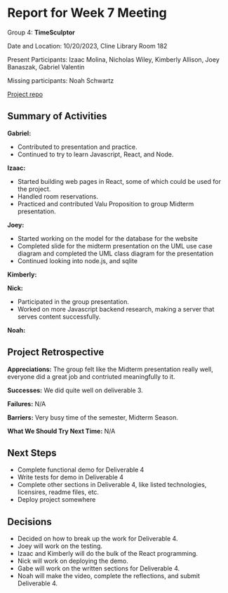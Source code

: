 # Report for Week 7 Meeting

Group 4: **TimeSculptor**

Date and Location: 10/20/2023, Cline Library Room 182

Present Participants: Izaac Molina, Nicholas Wiley, Kimberly Allison, Joey Banaszak, Gabriel Valentin

Missing participants: Noah Schwartz

[Project repo](https://github.com/nickw409/TimeSculptor)

## **Summary of Activities**

**Gabriel:**

- Contributed to presentation and practice.
- Continued to try to learn Javascript, React, and Node.

**Izaac:**

- Started building web pages in React, some of which could be used for the project.
- Handled room reservations.
- Practiced and contributed Valu Proposition to group Midterm presentation.

**Joey:**

- Started working on the model for the database for the website
- Completed slide for the midterm presentation on the UML use case diagram and completed the UML class diagram for the presentation
- Continued looking into node.js, and sqlite

**Kimberly:**

**Nick:**

- Participated in the group presentation.
- Worked on more Javascript backend research, making a server that serves content successfully.

**Noah:**

## **Project Retrospective**

**Appreciations:** The group felt like the Midterm presentation really well, everyone did a great job and contriuted meaningfully to it.

**Successes:** We did quite well on deliverable 3.

**Failures:** N/A

**Barriers:** Very busy time of the semester, Midterm Season.

**What We Should Try Next Time:** N/A

## **Next Steps**

- Complete functional demo for Deliverable 4
- Write tests for demo in Deliverable 4
- Complete other sections in Deliverable 4, like listed technologies, licensires, readme files, etc.
- Deploy project somewhere

## **Decisions**

- Decided on how to break up the work for Deliverable 4.
- Joey will work on the testing.
- Izaac and Kimberly will do the bulk of the React programming.
- Nick will work on deploying the demo.
- Gabe will work on the written sections for Deliverable 4.
- Noah will make the video, complete the reflections, and submit Deliverable 4.
